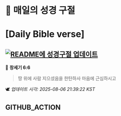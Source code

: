 # 🙏 매일의 성경 구절
# [Daily Bible verse]
## [![README에 성경구절 업데이트](https://github.com/DONGSUKA/first_test/actions/workflows/update-readme-bible.yml/badge.svg)](https://github.com/DONGSUKA/first_test/actions/workflows/update-readme-bible.yml)
<!-- START_BIBLE_VERSE -->
📖 **창세기 6:6**
> 땅 위에 사람 지으셨음을 한탄하사 마음에 근심하시고

🕊️ _업데이트 시각: 2025-08-06 21:39:22 KST_
  <!-- END_BIBLE_VERSE -->
## GITHUB_ACTION
